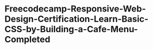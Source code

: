 # Freecodecamp-Responsive-Web-Design-Certification-Learn-Basic-CSS-by-Building-a-Cafe-Menu-Completed